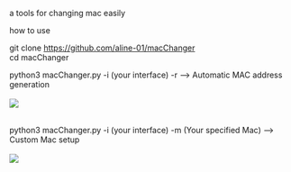 a tools for changing mac easily

how to use 

git clone https://github.com/aline-01/macChanger</br>
cd macChanger

python3 macChanger.py -i (your interface) -r --> Automatic MAC address generation</br>
</br>
<img src="https://s2.uupload.ir/files/screenshot_from_2023-04-03_14-00-47_leyk.png">

</br>
python3 macChanger.py -i (your interface) -m (Your specified Mac) --> Custom Mac setup</br>
</br>
<img src="https://s2.uupload.ir/files/screenshot_from_2023-04-03_14-09-20_6zwc.png">

